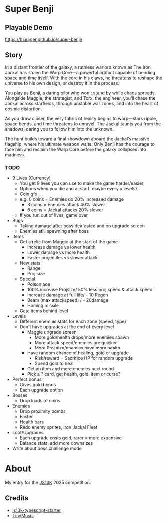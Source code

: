 # Super Benji

## Playable Demo

https://hseager.github.io/super-benji/

## Story

In a distant frontier of the galaxy, a ruthless warlord known as The Iron Jackal has stolen the Warp Core—a powerful artifact capable of bending space and time itself. With the core in his claws, he threatens to reshape the universe to his own design, or destroy it in the process.

You play as Benji, a daring pilot who won’t stand by while chaos spreads. Alongside Maggie, the strategist, and Torx, the engineer, you’ll chase the Jackal across starfields, through unstable war zones, and into the heart of cosmic distortion.

As you draw closer, the very fabric of reality begins to warp—stars ripple, space bends, and time threatens to unravel. The Jackal taunts you from the shadows, daring you to follow him into the unknown.

The hunt builds toward a final showdown aboard the Jackal’s massive flagship, where his ultimate weapon waits. Only Benji has the courage to face him and reclaim the Warp Core before the galaxy collapses into madness.

### TODO

- 9 Lives (Currency)
  - You get 9 lives you can use to make the game harder/easier
  - Options when you die and at start, maybe every x levels?
  - Coin gfx
  - e.g. 0 coins = Enemies do 20% increased damage
    - 3 coins = Enemies attack 40% slower
    - 6 coins = Jackal attacks 20% slower
  - If you run out of lives, game over
- Bugs
  - Taking damage after boss deafeated and on upgrade screen
  - Enemies still spawning after boss
- Items
  - Get a relic from Maggie at the start of the game
    - Increase damage vs lower health
    - Lower damage vs more health
    - Faster projectiles vs slower attack
  - New stats
    - Range
    - Proj size
  - Special
    - Poison aoe
    - 100% increase Projsize/ 50% less proj speed & attack speed
    - Increase damage at full life/ - 10 Regen
    - Beam (max attackspeed) / - 20damage
    - Homing missile
  - Gate items behind level
- Levels
  - Different enemies stats for each zone (speed, type)
  - Don't have upgrades at the end of every level
    - Maggie upgrade screen
      - More gold/health drops/more enemies spawn
      - More attack speed/enemies are quicker
      - More Proj size/enemies have more health
    - Have random chance of healing, gold or upgrade
      - Risk/reward = Sacrifice HP for random upgrade
      - Spend gold to heal
    - Get an item and more enemies next round
    - Pick a ? card, get health, gold, item or curse?
- Perfect bonus
  - Gives gold bonus
  - Each upgrade option
- Bosses
  - Drop loads of coins
- Enemies
  - Drop proximity bombs
  - Faster
  - Health bars
  - Redo enemy sprites, Iron Jackal Fleet
- Loot/Upgrades
  - Each upgrade costs gold, rarer = more expensive
  - Balance stats, add more downsizes
- Write about boss challenge mode

# About

My entry for the [JS13K](https://js13kgames.com/) 2025 competition.

## Credits

- [js13k-typescript-starter](https://github.com/roblouie/js13k-typescript-starter)
- [TinyMusic](https://github.com/kevincennis/TinyMusic)
